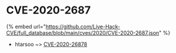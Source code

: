 # CVE-2020-2687
{% embed url="https://github.com/Live-Hack-CVE/full_database/blob/main/cves/2020/CVE-2020-2687.json" %}

* htarsoo ~> [CVE-2020-26878](https://www.alice-snow.ru/2020/database/cve-2020-2687/cve-2020-26878-htarsoo)